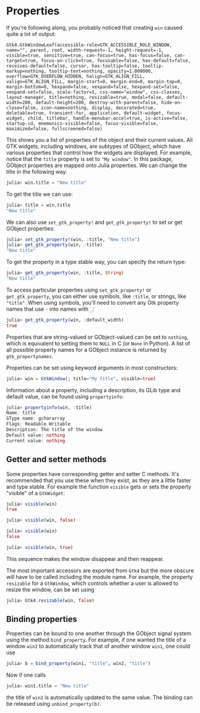 # Properties

If you're following along, you probably noticed that creating `win` caused quite a lot of output:
```
Gtk4.GtkWindowLeaf(accessible-role=GTK_ACCESSIBLE_ROLE_WINDOW, name="", parent, root, width-request=-1, height-request=-1, visible=true, sensitive=true, can-focus=true, has-focus=false, can-target=true, focus-on-click=true, focusable=false, has-default=false, receives-default=false, cursor, has-tooltip=false, tooltip-markup=nothing, tooltip-text=nothing, opacity=1.000000, overflow=GTK_OVERFLOW_HIDDEN, halign=GTK_ALIGN_FILL, valign=GTK_ALIGN_FILL, margin-start=0, margin-end=0, margin-top=0, margin-bottom=0, hexpand=false, vexpand=false, hexpand-set=false, vexpand-set=false, scale-factor=1, css-name="window", css-classes, layout-manager, title=nothing, resizable=true, modal=false, default-width=200, default-height=200, destroy-with-parent=false, hide-on-close=false, icon-name=nothing, display, decorated=true, deletable=true, transient-for, application, default-widget, focus-widget, child, titlebar, handle-menubar-accel=true, is-active=false, startup-id, mnemonics-visible=false, focus-visible=false, maximized=false, fullscreened=false)
```
This shows you a list of properties of the object and their current values. All GTK widgets, including windows, are subtypes of GObject, which have various properties that control how the widgets are displayed. For example, notice that the `title` property is set to `"My window"`. In this package, GObject properties are mapped onto Julia properties. We can change the title in the following way:
```julia
julia> win.title = "New title"
```
To get the title we can use:
```julia
julia> title = win.title
"New title"
```

We can also use `set_gtk_property!` and `get_gtk_property!` to set or get GObject properties:
```julia
julia> set_gtk_property!(win, :title, "New title")
julia> get_gtk_property(win, :title)
"New title"
```
To get the property in a type stable way, you can specify the return type:
```julia
julia> get_gtk_property(win, :title, String)
"New title"
```

To access particular properties using `set_gtk_property!` or `get_gtk_property`, you can either use symbols, like `:title`, or strings, like `"title"`.
When using symbols, you'll need to convert any Gtk property names that use `-` into names with `_`:

```julia
julia> get_gtk_property(win, :default_width)
true
```

Properties that are string-valued or GObject-valued can be set to `nothing`,
which is equivalent to setting them to `NULL` in C (or `None` in Python). A list
of all possible property names for a GObject instance is returned by
`gtk_propertynames`.

Properties can be set using keyword arguments in most constructors:
```julia
julia> win = GtkWindow(; title="My title", visible=true)
```

Information about a property, including a description, its GLib type and default
value, can be found using `propertyinfo`:
```julia
julia> propertyinfo(win, :title)
Name: title
GType name: gchararray
Flags: Readable Writable
Description: The title of the window
Default value: nothing
Current value: nothing
```

## Getter and setter methods

Some properties have corresponding getter and setter C methods. It's recommended that you use these when they exist, as they are a little faster and type stable. For example the function `visible` gets or sets the property "visible" of a `GtkWidget`:
```julia
julia> visible(win)
true

julia> visible(win, false)

julia> visible(win)
false

julia> visible(win, true)
```
This sequence makes the window disappear and then reappear.

The most important accessors are exported from `Gtk4` but the more obscure will have to be called including the module name. For example, the property `resizable` for a `GtkWindow`, which controls whether a user is allowed to resize the window, can be set using
```julia
julia> Gtk4.resizable(win, false)
```

## Binding properties

Properties can be bound to one another through the GObject signal system using the method
`bind_property`. For example, if one wanted the title of a window `win2` to automatically track
that of another window `win1`, one could use
```julia
julia> b = bind_property(win1, "title", win2, "title")
```
Now if one calls
```julia
julia> win1.title = "New title"
```
the title of `win2` is automatically updated to the same value. The binding can
be released using `unbind_property(b)`.

